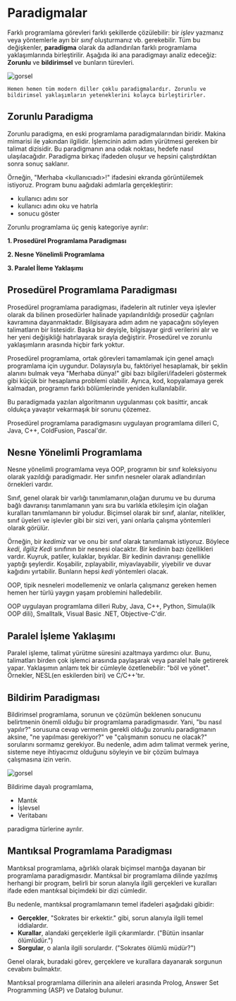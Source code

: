 # Paradigmalar

Farklı programlama görevleri farklı şekillerde çözülebilir: bir *işlev* yazmanız veya yöntemlerle ayrı bir *sınıf* oluşturmanız vb. gerekebilir. Tüm bu değişkenler, **paradigma** olarak da adlandırılan farklı programlama yaklaşımlarında birleştirilir. Aşağıda iki ana paradigmayı analiz edeceğiz: **Zorunlu** ve **bildirimsel** ve bunların türevleri.

![gorsel](https://ucarecdn.com/024d46aa-b898-4713-b3a7-2c095c94b00e/)

```
Hemen hemen tüm modern diller çoklu paradigmalardır. Zorunlu ve bildirimsel yaklaşımların yeteneklerini kolayca birleştirirler.
```

## Zorunlu Paradigma

Zorunlu paradigma, en eski programlama paradigmalarından biridir. Makina mimarisi ile yakından ilgilidir. İşlemcinin adım adım yürütmesi gereken bir talimat dizisidir. Bu paradigmanın ana odak noktası, hedefe nasıl ulaşılacağıdır. Paradigma birkaç ifadeden oluşur ve hepsini çalıştırdıktan sonra sonuç saklanır.

Örneğin, "Merhaba <kullanıcıadı>!" ifadesini ekranda görüntülemek istiyoruz. Program bunu aağıdaki adımlarla gerçekleştirir:

- kullanıcı adını sor
- kullanıcı adını oku ve hatırla
- sonucu göster

Zorunlu programlama üç geniş kategoriye ayrılır: 

**1. Prosedürel Programlama Paradigması**

**2. Nesne Yönelimli Programlama**

**3. Paralel İleme Yaklaşımı**

## Prosedürel Programlama Paradigması

Prosedürel programlama paradigması, ifadelerin alt rutinler veya işlevler olarak da bilinen prosedürler halinade yapılandırıldığı prosedür çağrıları kavramına dayanmaktadır. Bilgisayara adım adım ne yapacağını söyleyen talimatların bir listesidir. Başka bir deyişle, bilgisayar girdi verilerini alır ve her yeni değişikliği hatırlayarak sırayla değiştirir. Prosedürel ve zorunlu yaklaşımların arasında hiçbir fark yoktur.

Prosedürel programlama, ortak görevleri tamamlamak için genel amaçlı programlama için uygundur. Dolayısıyla bu, faktöriyel hesaplamak, bir şeklin alanını bulmak veya "Merhaba dünya!" gibi bazı bilgileri/ifadeleri göstermek gibi küçük bir hesaplama problemi olabilir. Ayrıca, kod, kopyalamaya gerek kalmadan, programın farklı bölümlerinde yeniden kullanılabilir.

Bu paradigmada yazılan algoritmanın uygulanması çok basittir, ancak oldukça yavaştır vekarmaşık bir sorunu çözemez.

Prosedürel programlama paradigmasını uygulayan programlama dilleri C, Java, C++, ColdFusion, Pascal'dır.

## Nesne Yönelimli Programlama

Nesne yönelimli programlama veya OOP, programın bir sınıf koleksiyonu olarak yazıldığı paradigmadır. Her sınıfın nesneler olarak adlandırılan örnekleri vardır.

Sınıf, genel olarak bir varlığı tanımlamanın,olağan durumu ve bu duruma bağlı davranışı tanımlamanın yanı sıra bu varlıkla etkileşim için olağan kuralları tanımlamanın bir yoludur. Biçimsel olarak bir sınıf, alanlar, nitelikler, sınıf üyeleri ve işlevler gibi bir sizi veri, yani onlarla çalışma yöntemleri olarak görülür.

Örneğin, bir *kedimiz* var ve onu bir sınıf olarak tanımlamak istiyoruz. Böylece *kedi, ilgiliz Kedi* sınıfının bir nesnesi olacaktır. Bir kedinin bazı özellikleri vardır. Kuyruk, patiler, kulaklar, bıyıklar. Bir kedinin davranışı genellikle yaptığı şeylerdir. Koşabilir, zıplayabilir, miyavlayabilir, yiyebilir ve duvar kağıdını yırtabilir. Bunların hepsi *kedi* yöntemleri olacak.

OOP, tipik nesneleri modellemeniz ve onlarla çalışmanız gereken hemen hemen her türlü yaygın yaşam problemini halledebilir.

OOP uygulayan programlama dilleri Ruby, Java, C++, Python, Simula(ilk OOP dili), Smalltalk, Visual Basic .NET, Objective-C'dir.

## Paralel İşleme Yaklaşımı

Paralel işleme, talimat yürütme süresini azaltmaya yardımcı olur. Bunu, talimatları birden çok işlemci arasında paylaşarak veya paralel hale getirerek yapar. Yaklaşımın anlamı tek bir cümleyle özetlenebilir: "böl ve yönet". Örnekler, NESL(en eskilerden biri) ve C/C++'tır.

## Bildirim Paradigması

Bildirimsel programlama, sorunun ve çözümün beklenen sonucunu belirtmenin önemli olduğu bir programlama paradigmasıdır. Yani, "bu nasıl yapılır?" sorusuna cevap vermenin gerekli olduğu zorunlu paradigmanın aksine, "ne yapılması gerekiyor?" ve "çalışmanın sonucu ne olacak?" sorularını sormamız gerekiyor. Bu nedenle, adım adım talimat vermek yerine, sisteme neye ihtiyacımız olduğunu söyleyin ve bir çözüm bulmaya çalışmasına izin verin.

![gorsel](https://ucarecdn.com/708d0047-47c5-45c6-834b-18db7b1d1865/)

Bildirime dayalı programlama,
- Mantık
- İşlevsel
- Veritabanı

paradigma türlerine ayrılır.

## Mantıksal Programlama Paradigması

Mantıksal programlama, ağırlıklı olarak biçimsel mantığa dayanan bir programlama paradigmasıdır. Mantıksal bir programlama dilinde yazılmış herhangi bir program, belirli bir sorun alanıyla ilgili gerçekleri ve kuralları ifade eden mantıksal biçimdeki bir dizi cümledir.

Bu nedenle, mantıksal programlamanın temel ifadeleri aşağıdaki gibidir:
- **Gerçekler**, "Sokrates bir erkektir." gibi, sorun alanıyla ilgili temel iddialardır.
- **Kurallar**, alandaki gerçeklerle ilgili çıkarımlardır. ("Bütün insanlar ölümlüdür.")
- **Sorgular**, o alanla ilgili sorulardır. ("Sokrates ölümlü müdür?")

Genel olarak, buradaki görev, gerçeklere ve kurallara dayanarak sorgunun cevabını bulmaktır.

Mantıksal programlama dillerinin ana aileleri arasında Prolog, Answer Set Programming (ASP) ve Datalog bulunur.
